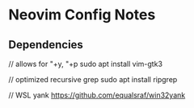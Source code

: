 # Neovim Config Notes

## Dependencies

// allows for "+y, "+p
sudo apt install vim-gtk3

// optimized recursive grep
sudo apt install ripgrep 

// WSL yank
https://github.com/equalsraf/win32yank

